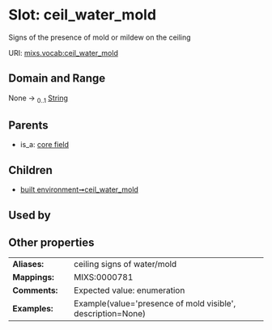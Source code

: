 
# Slot: ceil_water_mold


Signs of the presence of mold or mildew on the ceiling

URI: [mixs.vocab:ceil_water_mold](https://w3id.org/mixs/vocab/ceil_water_mold)


## Domain and Range

None &#8594;  <sub>0..1</sub> [String](types/String.md)

## Parents

 *  is_a: [core field](core_field.md)

## Children

 *  [built environment➞ceil_water_mold](built_environment_ceil_water_mold.md)

## Used by


## Other properties

|  |  |  |
| --- | --- | --- |
| **Aliases:** | | ceiling signs of water/mold |
| **Mappings:** | | MIXS:0000781 |
| **Comments:** | | Expected value: enumeration |
| **Examples:** | | Example(value='presence of mold visible', description=None) |

